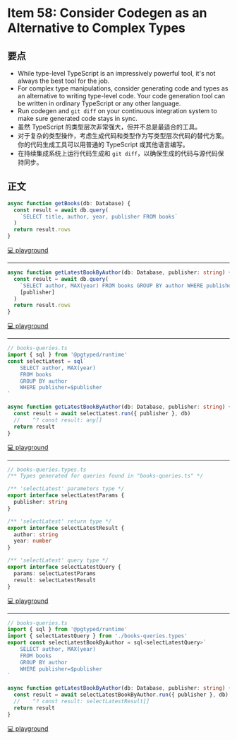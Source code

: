 # Item 58: Consider Codegen as an Alternative to Complex Types

## 要点

- While type-level TypeScript is an impressively powerful tool, it's not always the best tool for the job.
- For complex type manipulations, consider generating code and types as an alternative to writing type-level code. Your code generation tool can be written in ordinary TypeScript or any other language.
- Run codegen and `git diff` on your continuous integration system to make sure generated code stays in sync.
- 虽然 TypeScript 的类型层次非常强大，但并不总是最适合的工具。
- 对于复杂的类型操作，考虑生成代码和类型作为写类型层次代码的替代方案。你的代码生成工具可以用普通的 TypeScript 或其他语言编写。
- 在持续集成系统上运行代码生成和 `git diff`，以确保生成的代码与源代码保持同步。

## 正文

```ts
async function getBooks(db: Database) {
  const result = await db.query(
    `SELECT title, author, year, publisher FROM books`
  )
  return result.rows
}
```

[💻 playground](https://www.typescriptlang.org/play/?ts=5.4.5#code/JYOwLgpgTgZghgYwgAgCJzHARnAzigbwChlkBHAV2gE8AKSmgLmVzClAHMAaZOKD3AH5mcENQDaAXQCUzAApQA9gFtg+ADwElAd1wixUgL4A+ANxFDRPNRAJkMCrbDBFIZBwhgAQosUBrXFoAEyxmdEwcfGlkYlIEV1ZkKAhcCgAbMGQAXl5tOGBMkIA6Big6ElJkAAMAZQBRABk6gGEAFWRnMDSIHjgKMAALRSgeagg+HgAHCiw0tQHoZAAxACUAeQBZZCxfAKqK6XNSZLAKKDdk1IyinVxzSyA)

---

```ts
async function getLatestBookByAuthor(db: Database, publisher: string) {
  const result = await db.query(
    `SELECT author, MAX(year) FROM books GROUP BY author WHERE publisher=$1`,
    [publisher]
  )
  return result.rows
}
```

[💻 playground](https://www.typescriptlang.org/play/?ts=5.4.5#code/JYOwLgpgTgZghgYwgAgCJzHARnAzigbwChlkBHAV2gE8AKSmgLmVzClAHMAaZOKD3AH5mcENQDaAXQCUzAApQA9gFtg+ADwElAd1wixUgL4A+ANxFDRPNRAJkMCrbDBFIZBwhgAMhgisAQoqKANb+1ACCFGAAFopQtAAmWMzomDj4PAAOFFgANmrR0Mys7CAc0sjEpAiurMhQfhS5YMgAvLzacMAtSQB0DFB0JKTIAAYAygCiXpMAwgAqvFGxUDwAsuEAGrTUEHwVAGIASgDya8hYQcG4yADipwCqcsj+AJpLMXHIAOoAEpNHSbIbJ5ArQVoAEgAjKMuMNSOIQflcIUoJJhtJzKQGmAKFA3A1cE0wL0dLhzJYgA)

---

```ts
// books-queries.ts
import { sql } from '@pgtyped/runtime'
const selectLatest = sql`
    SELECT author, MAX(year)
    FROM books
    GROUP BY author
    WHERE publisher=$publisher
`

async function getLatestBookByAuthor(db: Database, publisher: string) {
  const result = await selectLatest.run({ publisher }, db)
  //    ^? const result: any[]
  return result
}
```

[💻 playground](https://www.typescriptlang.org/play/?ts=5.4.5#code/JYOwLgpgTgZghgYwgAgCJzHARnAzigbwChlkBHAV2gE8AKSmgLmVzClAHMAaZOKD3AH5mcENQDaAXQCUzAApQA9gFtg+ADwElAd1wixUgL4A+ANxFDRAPRXkWRYoDWuALQN2EXADowuIsGUAB0UoMGQCFjIAG2RDZBglZWQAcgABQI4wakCIABMrKApwAIhk8wRFEFYWCCiIBDAAGQxPMIBeSKiAAxJSZABlAFFGwYBhABVeCjAACxCeAFkAQQANWmoIPmle0gAxACUAeQW7B2cd5ABxI4BVOWQAIQBNKdmQi4B1AAlB-cHkQIULBRNQzaBtAAkgOBoOgRC65iIeGoIAQ8SKDWAlWQHAgTRarAeZwe1CW0zmUFouSwzHQmBw+B40JBuDBUGYrHYIA40nCvQqVTCUE8FCi7V42jgwDC+DqDWakFYXkKIFoBGZsKghh41Ok5lINj6yAAeoJkALqsLcKKwPoJJJesKwBQoCBkFabeZLEA)

---

```ts
// books-queries.types.ts
/** Types generated for queries found in "books-queries.ts" */

/** 'selectLatest' parameters type */
export interface selectLatestParams {
  publisher: string
}

/** 'selectLatest' return type */
export interface selectLatestResult {
  author: string
  year: number
}

/** 'selectLatest' query type */
export interface selectLatestQuery {
  params: selectLatestParams
  result: selectLatestResult
}
```

[💻 playground](https://www.typescriptlang.org/play/?ts=5.4.5#code/JYOwLgpgTgZghgYwgAgCJzHARnAzigbwChlkBHAV2gE8AKSmgLmVzClAHMAaZOKD3AH5mcENQDaAXQCUzAApQA9gFtg+ADwElAd1wixUgL4A+ANxFDRAPRXkWRYoDWuALQN2EXADow1AA6ePrjWAFQhyAAq-p7IHBAg0BgQACbIMIpQ5FQeuGmKFCCpoMgARPZOru7AgWC4JcghVkSh4QDk+AA2EAhgADJJrK3IfnxwyhCQULm+AQ1NEAAefhlgyKCT8EgsEF09-ZCscqPKucSkfhRYHWoAFtDMrOwgHOaWLcjtO919A2BDUBMKFAQMgZihGkRFssoKt1tBNihOt99p4wAAlTwUDqrM68ChgG4ZB5sTjmUjUCB8ZggCjKLDQV7NKxhD5Iva-Ibuaig6JzSFLFZrcDwxCIr7sg5gACK2W5uJGUDGem2ux+kqOipOZOQANwWLAD3FatRGL12MZQA)

---

```ts
// books-queries.ts
import { sql } from '@pgtyped/runtime'
import { selectLatestQuery } from './books-queries.types'
export const selectLatestBookByAuthor = sql<selectLatestQuery>`
    SELECT author, MAX(year)
    FROM books
    GROUP BY author
    WHERE publisher=$publisher
`

async function getLatestBookByAuthor(db: Database, publisher: string) {
  const result = await selectLatestBookByAuthor.run({ publisher }, db)
  //    ^? const result: selectLatestResult[]
  return result
}
```

[💻 playground](https://www.typescriptlang.org/play/?ts=5.4.5#code/JYOwLgpgTgZghgYwgAgCJzHARnAzigbwChlkBHAV2gE8AKSmgLmVzClAHMAaZOKD3AH5mcENQDaAXQCUzAApQA9gFtg+ADwElAd1wixUgL4A+ANxFDRAPRXkWRYoDWuALQN2EXADowuIsGUAB0UoMGQCFjIAG2RDZBglZWQAcgABQI4wakCIABMrKApwAIhk8wDg0PCWCCiIBDAAGQxPMABFKihqWPjElK8reydXd2BPH2zPMqIIAA9KsIRFEFYauobmyFYAIQdHbeoAQQowAAsQ5ABeSKj1fHWmltYOmmMAAxJSZABlAFFG34AYQAKrwTucoDwALKHAAatGoED40k+pAAYgAlADyULsez8X2QAHFsQBVOTIbYATTBZxCqOQAHUABK-DG-ZCBChYKJqU7QS4AEi5PL50CIb3MRDw1BACHiRQawGWyA4EEeWzAuycB2OdKgtFyWGY6EwOHwPBFvNw-KgzFY7BAHGk4U+SxWYSgngoUTC1zg2jgwDC93qGta2v2R3BIS8hRAtAIVrFUEMPCN0nMpBshIAeoJkO7Vl7cD6wPbamHNq0Md7fVJPl6wBQoCBkCWy+ZLEA)

